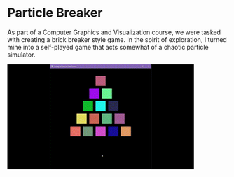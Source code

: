 # Particle Breaker

As part of a Computer Graphics and Visualization course, we were tasked with creating a brick breaker style game. In the spirit of exploration, I turned mine into a self-played game that acts somewhat of a chaotic particle simulator.

![Breaker Game](./breaker.gif)

